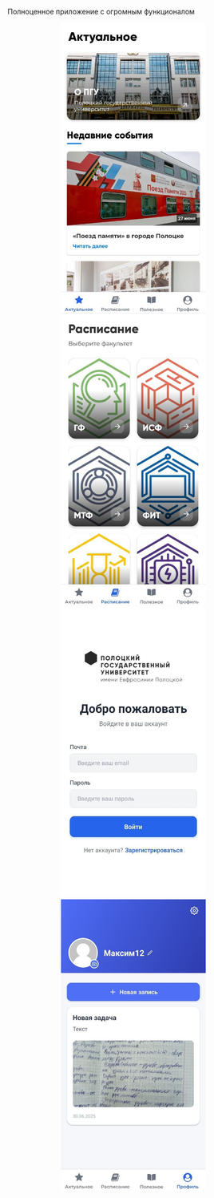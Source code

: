 <p>Полноценное приложение с огромным функционалом</p>
<div align="center">
  <img src="images/1.jpg" alt="1" width="290" height="580">
  <img src="images/2.jpg" alt="2" width="290" height="580">
  <img src="images/3.jpg" alt="3" width="290" height="580">
  <img src="images/4.jpg" alt="4" width="290" height="580">
</div>

